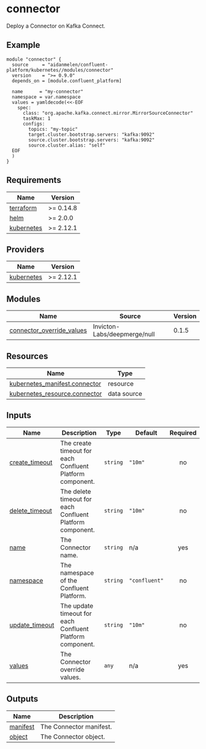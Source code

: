 # connector

Deploy a Connector on Kafka Connect.

<!-- BEGINNING OF PRE-COMMIT-TERRAFORM DOCS HOOK -->

## Example

```hcl
module "connector" {
  source     = "aidanmelen/confluent-platform/kubernetes//modules/connector"
  version    = ">= 0.9.0"
  depends_on = [module.confluent_platform]

  name      = "my-connector"
  namespace = var.namespace
  values = yamldecode(<<-EOF
    spec:
      class: "org.apache.kafka.connect.mirror.MirrorSourceConnector"
      taskMax: 1
      configs:
        topics: "my-topic"
        target.cluster.bootstrap.servers: "kafka:9092"
        source.cluster.bootstrap.servers: "kafka:9092"
        source.cluster.alias: "self"
  EOF
  )
}
```

## Requirements

| Name | Version |
|------|---------|
| <a name="requirement_terraform"></a> [terraform](#requirement\_terraform) | >= 0.14.8 |
| <a name="requirement_helm"></a> [helm](#requirement\_helm) | >= 2.0.0 |
| <a name="requirement_kubernetes"></a> [kubernetes](#requirement\_kubernetes) | >= 2.12.1 |
## Providers

| Name | Version |
|------|---------|
| <a name="provider_kubernetes"></a> [kubernetes](#provider\_kubernetes) | >= 2.12.1 |
## Modules

| Name | Source | Version |
|------|--------|---------|
| <a name="module_connector_override_values"></a> [connector\_override\_values](#module\_connector\_override\_values) | Invicton-Labs/deepmerge/null | 0.1.5 |
## Resources

| Name | Type |
|------|------|
| [kubernetes_manifest.connector](https://registry.terraform.io/providers/hashicorp/kubernetes/latest/docs/resources/manifest) | resource |
| [kubernetes_resource.connector](https://registry.terraform.io/providers/hashicorp/kubernetes/latest/docs/data-sources/resource) | data source |
## Inputs

| Name | Description | Type | Default | Required |
|------|-------------|------|---------|:--------:|
| <a name="input_create_timeout"></a> [create\_timeout](#input\_create\_timeout) | The create timeout for each Confluent Platform component. | `string` | `"10m"` | no |
| <a name="input_delete_timeout"></a> [delete\_timeout](#input\_delete\_timeout) | The delete timeout for each Confluent Platform component. | `string` | `"10m"` | no |
| <a name="input_name"></a> [name](#input\_name) | The Connector name. | `string` | n/a | yes |
| <a name="input_namespace"></a> [namespace](#input\_namespace) | The namespace of the Confluent Platform. | `string` | `"confluent"` | no |
| <a name="input_update_timeout"></a> [update\_timeout](#input\_update\_timeout) | The update timeout for each Confluent Platform component. | `string` | `"10m"` | no |
| <a name="input_values"></a> [values](#input\_values) | The Connector override values. | `any` | n/a | yes |
## Outputs

| Name | Description |
|------|-------------|
| <a name="output_manifest"></a> [manifest](#output\_manifest) | The Connector manifest. |
| <a name="output_object"></a> [object](#output\_object) | The Connector object. |
<!-- END OF PRE-COMMIT-TERRAFORM DOCS HOOK -->
